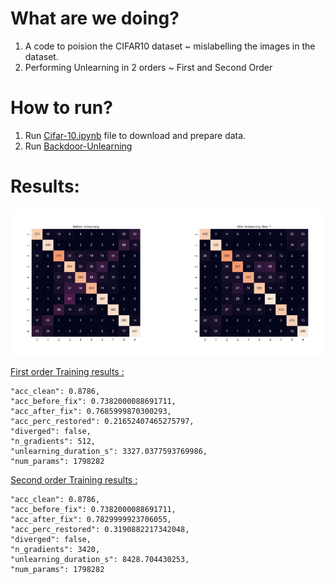 # What are we doing?
1. A code to poision the CIFAR10 dataset ~ mislabelling the images in the dataset.
2. Performing Unlearning in 2 orders ~ First and Second Order

# How to run?

1. Run [Cifar-10.ipynb](example_notebooks/Cifar_data.ipynb) file to download and prepare data.
2. Run [Backdoor-Unlearning](example_notebooks/Backdoor-Unlearning.ipynb)

# Results:

![Final Output](result/output.png)

[First order Training results :](models/poisoning/budget-10000/seed-42/first-order/unlearning_results.json)

    "acc_clean": 0.8786,
    "acc_before_fix": 0.7382000088691711,
    "acc_after_fix": 0.7685999870300293,
    "acc_perc_restored": 0.21652407465275797,
    "diverged": false,
    "n_gradients": 512,
    "unlearning_duration_s": 3327.0377593769986,
    "num_params": 1798282



[Second order Training results :](models/poisoning/budget-10000/seed-42/second-order/unlearning_results.json)

    "acc_clean": 0.8786,
    "acc_before_fix": 0.7382000088691711,
    "acc_after_fix": 0.7829999923706055,
    "acc_perc_restored": 0.3190882217342048,
    "diverged": false,
    "n_gradients": 3420,
    "unlearning_duration_s": 8428.704430253,
    "num_params": 1798282

